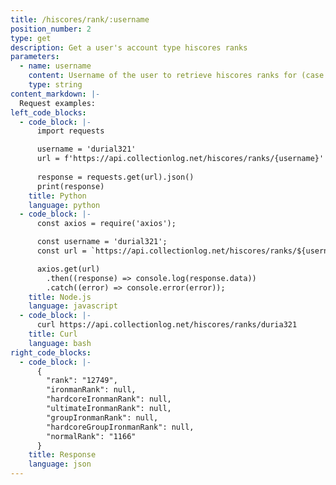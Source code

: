 ```yaml
---
title: /hiscores/rank/:username
position_number: 2
type: get
description: Get a user's account type hiscores ranks
parameters:
  - name: username
    content: Username of the user to retrieve hiscores ranks for (case insensitive)
    type: string
content_markdown: |-
  Request examples:
left_code_blocks:
  - code_block: |-
      import requests

      username = 'durial321'
      url = f'https://api.collectionlog.net/hiscores/ranks/{username}'
      
      response = requests.get(url).json()
      print(response)
    title: Python
    language: python
  - code_block: |-
      const axios = require('axios');

      const username = 'durial321';
      const url = `https://api.collectionlog.net/hiscores/ranks/${username}`;

      axios.get(url)
        .then((response) => console.log(response.data))
        .catch((error) => console.error(error));
    title: Node.js
    language: javascript
  - code_block: |-
      curl https://api.collectionlog.net/hiscores/ranks/duria321
    title: Curl
    language: bash
right_code_blocks:
  - code_block: |-
      {
        "rank": "12749",
        "ironmanRank": null,
        "hardcoreIronmanRank": null,
        "ultimateIronmanRank": null,
        "groupIronmanRank": null,
        "hardcoreGroupIronmanRank": null,
        "normalRank": "1166"
      }
    title: Response
    language: json
---
```



